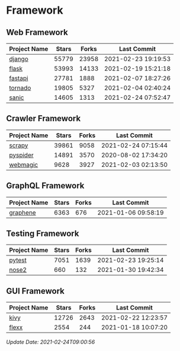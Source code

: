 # Framework

## Web Framework
| Project Name | Stars | Forks | Last Commit |
| ------------ | ----- | ----- | ----------- |
| [django](https://github.com/django/django) | 55779 | 23958 | 2021-02-23 19:19:53 |
| [flask](https://github.com/pallets/flask) | 53993 | 14133 | 2021-02-19 15:21:18 |
| [fastapi](https://github.com/tiangolo/fastapi) | 27781 | 1888 | 2021-02-07 18:27:26 |
| [tornado](https://github.com/tornadoweb/tornado) | 19805 | 5327 | 2021-02-04 02:40:24 |
| [sanic](https://github.com/sanic-org/sanic) | 14605 | 1313 | 2021-02-24 07:52:47 |

## Crawler Framework
| Project Name | Stars | Forks | Last Commit |
| ------------ | ----- | ----- | ----------- |
| [scrapy](https://github.com/scrapy/scrapy) | 39861 | 9058 | 2021-02-24 07:15:44 |
| [pyspider](https://github.com/binux/pyspider) | 14891 | 3570 | 2020-08-02 17:34:20 |
| [webmagic](https://github.com/code4craft/webmagic) | 9628 | 3927 | 2021-02-03 02:13:50 |

## GraphQL Framework
| Project Name | Stars | Forks | Last Commit |
| ------------ | ----- | ----- | ----------- |
| [graphene](https://github.com/graphql-python/graphene) | 6363 | 676 | 2021-01-06 09:58:19 |

## Testing Framework
| Project Name | Stars | Forks | Last Commit |
| ------------ | ----- | ----- | ----------- |
| [pytest](https://github.com/pytest-dev/pytest) | 7051 | 1639 | 2021-02-23 19:25:14 |
| [nose2](https://github.com/nose-devs/nose2) | 660 | 132 | 2021-01-30 19:42:34 |

## GUI Framework
| Project Name | Stars | Forks | Last Commit |
| ------------ | ----- | ----- | ----------- |
| [kivy](https://github.com/kivy/kivy) | 12726 | 2643 | 2021-02-22 12:23:57 |
| [flexx](https://github.com/flexxui/flexx) | 2554 | 244 | 2021-01-18 10:07:20 |

*Update Date: 2021-02-24T09:00:56*